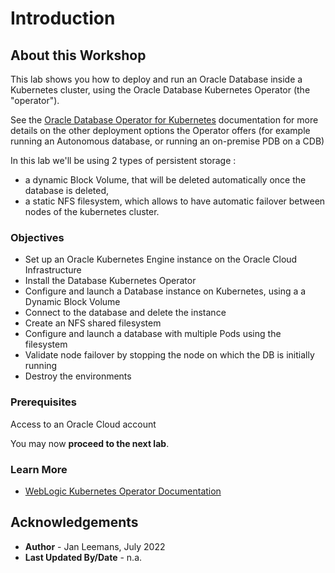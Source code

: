 # Introduction

## About this Workshop

This lab shows you how to deploy and run an Oracle Database inside a Kubernetes cluster, using the Oracle Database Kubernetes Operator (the "operator").  

See the [Oracle Database Operator for Kubernetes](https://github.com/oracle/oracle-database-operator) documentation for more details on the other deployment options the Operator offers (for example running an Autonomous database, or running an on-premise PDB on a CDB)

In this lab we'll be using 2 types of persistent storage : 

- a dynamic Block Volume, that will be deleted automatically once the database is deleted, 
- a static NFS filesystem, which allows to have automatic failover between nodes of the kubernetes cluster.



### Objectives

* Set up an Oracle Kubernetes Engine instance on the Oracle Cloud Infrastructure
* Install the Database Kubernetes Operator
* Configure and launch a Database instance on Kubernetes, using a a Dynamic Block Volume
* Connect to the database and delete the instance
* Create an NFS shared filesystem
* Configure and launch a database with multiple Pods using the filesystem
* Validate node failover by stopping the node on which the DB is initially running
* Destroy the environments



### Prerequisites

Access to an Oracle Cloud account

You may now **proceed to the next lab**.

### Learn More

* [WebLogic Kubernetes Operator Documentation](https://github.com/oracle/oracle-database-operator)

## Acknowledgements
* **Author** - Jan Leemans, July 2022
* **Last Updated By/Date** - n.a.
